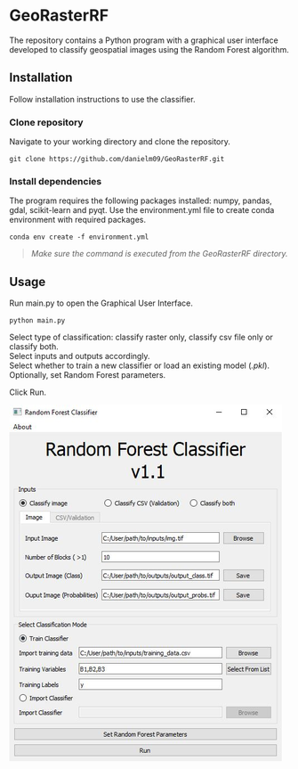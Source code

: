 # GeoRasterRF
The repository contains a Python program with a graphical user interface developed to classify geospatial images using the Random Forest algorithm.

## Installation
Follow installation instructions to use the classifier.
### Clone repository
Navigate to your working directory and clone the repository.
```
git clone https://github.com/danielm09/GeoRasterRF.git
```
### Install dependencies
The program requires the following packages installed: numpy, pandas, gdal, scikit-learn and pyqt.
Use the environment.yml file to create conda environment with required packages.
```
conda env create -f environment.yml
```
> *Make sure the command is executed from the GeoRasterRF directory.*

## Usage
Run main.py to open the Graphical User Interface.
```
python main.py
```
Select type of classification: classify raster only, classify csv file only or classify both.  
Select inputs and outputs accordingly.  
Select whether to train a new classifier or load an existing model (*.pkl*).  
Optionally, set Random Forest parameters.

Click Run.


![image info](screen_gui.JPG)

